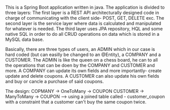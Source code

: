 
This is a Spring Boot application written in java. The application is divided to three layers:
The first layer is a REST API architecturally designed code in charge of communicating with the client side- POST, GET, DELETE exc.
The second layer is the service layer where data is calculated and manipulated for whatever is needed.
The third layer uses JPA repository, HQL and some native SQL in order to do all CRUD operations on data which is stored in a MySQL data base.

Basically, there are three types of users, an ADMIN which in our case is hard coded (but can easilly be changed to an @Entity), a COMPANY and a CUSTOMER. 
The ADMIN is like the queen on a chess board, he can to all the operations that can be doen by the COMPANY and CUSTOMER and more.
A COMPANY can update its own fields and more importantly- create update and delete coupons.
A CUSTOMER can also update his own fields and buy or cancle a purchase of said coupons.

The design:
  COPMANY    ->    OneToMany    ->     COUPON
  CUSTOMER   ->    ManyToMany   ->     COUPON --> using a joined table called - customer_coupon with a constraint that a customer can't buy the same coupon twice. 
